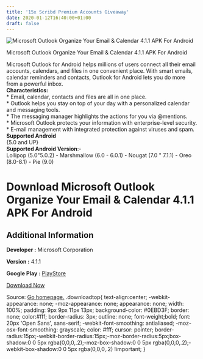 ```yaml
---
title: '15x Scribd Premium Accounts Giveaway'
date: 2020-01-12T16:40:00+01:00
draft: false
---
```


![Microsoft Outlook Organize Your Email & Calendar 4.1.1 APK For Android](https://i1.wp.com/apkhome.net/wp-content/uploads/2020/01/Microsoft-Outlook-Organize-Your-Email-Calendar-4.1.1.png "Microsoft Outlook Organize Your Email & Calendar 4.1.1 APK For Android")

  

Microsoft Outlook Organize Your Email & Calendar 4.1.1 APK For Android

Microsoft Outlook for Android helps millions of users connect all their email accounts, calendars, and files in one convenient place. With smart emails, calendar reminders and contacts, Outlook for Android lets you do more from a powerful inbox.  
**Characteristics:**  
\* Email, calendar, contacts and files are all in one place.  
\* Outlook helps you stay on top of your day with a personalized calendar and messaging tools.  
\* The messaging manager highlights the actions for you via @mentions.  
\* Microsoft Outlook protects your information with enterprise-level security.  
\* E-mail management with integrated protection against viruses and spam.  
**Supported Android**  
{5.0 and UP}  
**Supported Android Version**:-  
Lollipop (5.0"5.0.2) - Marshmallow (6.0 - 6.0.1) - Nougat (7.0 " 7.1.1) - Oreo (8.0-8.1) - Pie (9.0)

Download Microsoft Outlook Organize Your Email & Calendar 4.1.1 APK For Android
===============================================================================

Additional Information
----------------------

**Developer :** Microsoft Corporation

**Version :** 4.1.1

**Google Play :** [PlayStore](https://play.google.com/store/apps/details?id=com.microsoft.office.outlook)

  

[Download Now](https://store4app.co/post/microsoft-outlook-organize-your-email-amp-calendar-4-1-1-apk-for-android_1578643447)

  
Source: [Go homepage.](https://store4app.co/post/microsoft-outlook-organize-your-email-amp-calendar-4-1-1-apk-for-android_1578643447) .downloadtop{ text-align:center; -webkit-appearance: none; -moz-appearance: none; appearance: none; width: 100%; padding: 9px 9px 11px 13px; background-color: #0EBD3F; border: none; color:#fff; border-radius: 3px; outline: none; font-weight;bold; font: 20px 'Open Sans', sans-serif; -webkit-font-smoothing: antialiased; -moz-osx-font-smoothing: grayscale; color: #fff; cursor: pointer; border-radius:15px;-webkit-border-radius:15px;-moz-border-radius:5px;box-shadow:0 0 5px rgba(0,0,0,.2);-moz-box-shadow:0 0 5px rgba(0,0,0,.2);-webkit-box-shadow:0 0 5px rgba(0,0,0,.2) !important; }